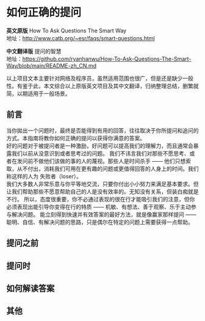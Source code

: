 # 如何正确的提问
**英文原版**
How To Ask Questions The Smart Way  
地址：http://www.catb.org/~esr/faqs/smart-questions.html

**中文翻译版**
提问的智慧   
地址：https://github.com/ryanhanwu/How-To-Ask-Questions-The-Smart-Way/blob/main/README-zh_CN.md

以上项目文本主要针对网络及程序员，虽然适用范围也很广，但是还是缺少一般性。有鉴于此，本文综合以上原版英文项目及其中文翻译，归纳整理总结，删繁就简，以期适用于一般场景。

## 前言
当你拋出一个问题时，最终是否能得到有用的回答，往往取决于你所提问和追问的方式。本指南将教你如何正确的提问以获得你满意的答案。  
好的问题对于被提问者是一种激励，好问题可以提高我们的理解力，而且通常会暴露我们以前从没意识到或者思考过的问题。 
我们不讳言我们对那些不愿思考、或者在发问前不做他们该做的事的人的蔑视。那些人是时间杀手 —— 他们只想索取，从不付出，消耗我们可用在更有趣的问题或更值得回答的人身上的时间。我们称这样的人为 失败者（loser）。  
我们大多数人非常乐意与你平等地交流，只要你付出小小努力来满足基本要求。但让我们帮助那些不愿意帮助自己的人是没有效率的。无知没有关系，但装白痴就是不行。 
所以，态度很重要，你不必通过表现的很在行才能吸引我们的注意，但你必须表现出能引导你变得在行的特质 —— 机敏、有想法、善于观察、乐于主动参与解决问题。
能立刻得到快速并有效答案的最好方法，就是像赢家那样提问 —— 聪明、自信、有解决问题的思路，只是偶尔在特定的问题上需要获得一点帮助。

## 提问之前
## 提问时
## 如何解读答案
## 其他
